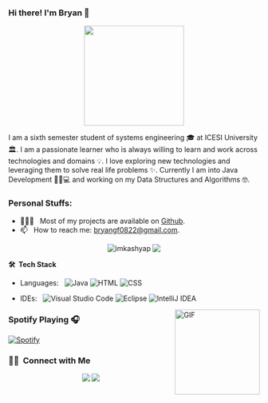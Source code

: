 ### Hi there! I'm Bryan 👋

<p align="center">
  <img src="https://github.com/thompsonemerson/thompsonemerson/raw/master/cover-thompson.png" height="200"/>
</p>

I am a sixth semester student of systems engineering 🎓 at ICESI University 🏛. I am a passionate learner who is always willing to learn and work across technologies and domains 💡. I love exploring new technologies and leveraging them to solve real life problems ✨. Currently I am into Java Development 👨🏻💻 and working on my Data Structures and Algorithms 🤓.

### Personal Stuffs:

- 👨🏻‍💻 &nbsp; Most of my projects are available on [Github](https://github.com/BryanGF0822?tab=repositories).
- 📫 &nbsp; How to reach me: bryangf0822@gmail.com.


<p align = "center">
  <img align="top" src="https://github-readme-stats.vercel.app/api?username=BryanGF0822&show_icons=true&theme=dark&locale=en&hide_border=true" alt="imkashyap" />
  <img align="top" src="https://github-readme-stats.vercel.app/api/top-langs/?username=BryanGF0822&theme=dark&hide_border=true&layout=compact">
</p>

**🛠 &nbsp;Tech Stack**

- Languages: &nbsp;
  ![Java](https://img.shields.io/badge/-Java-333333?style=flat&logo=Java&logoColor=007ACC)
  ![HTML](https://img.shields.io/badge/-HTML-333333?style=flat&logo=HTML5)
  ![CSS](https://img.shields.io/badge/-CSS-333333?style=flat&logo=CSS3&logoColor=1572B6)
  
- IDEs: &nbsp;
  ![Visual Studio Code](https://img.shields.io/badge/-Visual%20Studio%20Code-333333?style=flat&logo=visual-studio-code&logoColor=007ACC)
  ![Eclipse](https://img.shields.io/badge/-Eclipse-333333?style=flat&logo=eclipse)
  ![IntelliJ IDEA](https://img.shields.io/badge/-IntelliJ%20IDEA-333333?style=flat&logo=intellij-idea)
  
  
<img align="right" alt="GIF" height="170px" src="https://media.giphy.com/media/J5B1Y8QZnzXXbLQIBu/giphy.gif" />

### Spotify Playing 🎧

[![Spotify](https://novatorem.visualbean.vercel.app/api/spotify)](https://open.spotify.com/user/m7eqc4rp5ugr891ize609odzy)
  
### 🤝🏻 &nbsp;Connect with Me

<p align="center">
<a href="https://www.instagram.com/bryan_gf22/"><img src="https://img.shields.io/badge/-@bryan_gf22__-E4405F?style=flat&logo=Instagram&logoColor=white"/></a>
<a href="https://www.facebook.com/brayanalexander.gf/"><img src="https://img.shields.io/badge/-@brayanalexander.gf-1877F2?style=flat&logo=Facebook&logoColor=white"/></a>
</p>

<!--
**BryanGF0822/BryanGF0822** is a ✨ _special_ ✨ repository because its `README.md` (this file) appears on your GitHub profile.
